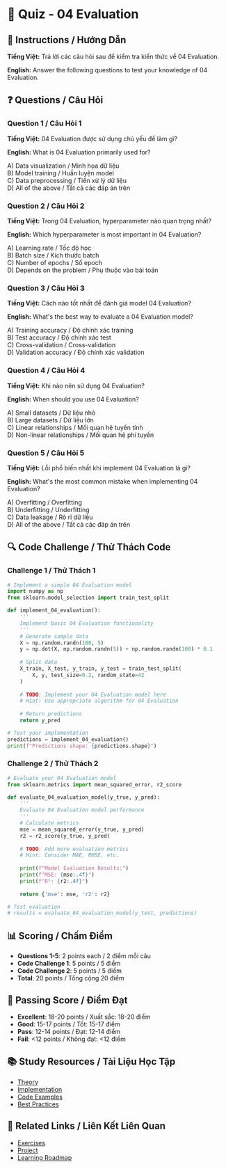 # 🧠 Quiz - 04 Evaluation

## 📝 Instructions / Hướng Dẫn

**Tiếng Việt:** Trả lời các câu hỏi sau để kiểm tra kiến thức về 04 Evaluation.

**English:** Answer the following questions to test your knowledge of 04 Evaluation.

## ❓ Questions / Câu Hỏi

### Question 1 / Câu Hỏi 1
**Tiếng Việt:** 04 Evaluation được sử dụng chủ yếu để làm gì?

**English:** What is 04 Evaluation primarily used for?

A) Data visualization / Minh họa dữ liệu  
B) Model training / Huấn luyện model  
C) Data preprocessing / Tiền xử lý dữ liệu  
D) All of the above / Tất cả các đáp án trên

### Question 2 / Câu Hỏi 2
**Tiếng Việt:** Trong 04 Evaluation, hyperparameter nào quan trọng nhất?

**English:** Which hyperparameter is most important in 04 Evaluation?

A) Learning rate / Tốc độ học  
B) Batch size / Kích thước batch  
C) Number of epochs / Số epoch  
D) Depends on the problem / Phụ thuộc vào bài toán

### Question 3 / Câu Hỏi 3
**Tiếng Việt:** Cách nào tốt nhất để đánh giá model 04 Evaluation?

**English:** What's the best way to evaluate a 04 Evaluation model?

A) Training accuracy / Độ chính xác training  
B) Test accuracy / Độ chính xác test  
C) Cross-validation / Cross-validation  
D) Validation accuracy / Độ chính xác validation

### Question 4 / Câu Hỏi 4
**Tiếng Việt:** Khi nào nên sử dụng 04 Evaluation?

**English:** When should you use 04 Evaluation?

A) Small datasets / Dữ liệu nhỏ  
B) Large datasets / Dữ liệu lớn  
C) Linear relationships / Mối quan hệ tuyến tính  
D) Non-linear relationships / Mối quan hệ phi tuyến

### Question 5 / Câu Hỏi 5
**Tiếng Việt:** Lỗi phổ biến nhất khi implement 04 Evaluation là gì?

**English:** What's the most common mistake when implementing 04 Evaluation?

A) Overfitting / Overfitting  
B) Underfitting / Underfitting  
C) Data leakage / Rò rỉ dữ liệu  
D) All of the above / Tất cả các đáp án trên

## 🔍 Code Challenge / Thử Thách Code

### Challenge 1 / Thử Thách 1
```python
# Implement a simple 04 Evaluation model
import numpy as np
from sklearn.model_selection import train_test_split

def implement_04_evaluation():
    '''
    Implement basic 04 Evaluation functionality
    '''
    # Generate sample data
    X = np.random.randn(100, 5)
    y = np.dot(X, np.random.randn(5)) + np.random.randn(100) * 0.1
    
    # Split data
    X_train, X_test, y_train, y_test = train_test_split(
        X, y, test_size=0.2, random_state=42
    )
    
    # TODO: Implement your 04 Evaluation model here
    # Hint: Use appropriate algorithm for 04 Evaluation
    
    # Return predictions
    return y_pred

# Test your implementation
predictions = implement_04_evaluation()
print(f"Predictions shape: {predictions.shape}")
```

### Challenge 2 / Thử Thách 2
```python
# Evaluate your 04 Evaluation model
from sklearn.metrics import mean_squared_error, r2_score

def evaluate_04_evaluation_model(y_true, y_pred):
    '''
    Evaluate 04 Evaluation model performance
    '''
    # Calculate metrics
    mse = mean_squared_error(y_true, y_pred)
    r2 = r2_score(y_true, y_pred)
    
    # TODO: Add more evaluation metrics
    # Hint: Consider MAE, RMSE, etc.
    
    print(f"Model Evaluation Results:")
    print(f"MSE: {mse:.4f}")
    print(f"R²: {r2:.4f}")
    
    return {'mse': mse, 'r2': r2}

# Test evaluation
# results = evaluate_04_evaluation_model(y_test, predictions)
```

## 📊 Scoring / Chấm Điểm

- **Questions 1-5**: 2 points each / 2 điểm mỗi câu
- **Code Challenge 1**: 5 points / 5 điểm
- **Code Challenge 2**: 5 points / 5 điểm
- **Total**: 20 points / Tổng cộng 20 điểm

## 🎯 Passing Score / Điểm Đạt

- **Excellent**: 18-20 points / Xuất sắc: 18-20 điểm
- **Good**: 15-17 points / Tốt: 15-17 điểm  
- **Pass**: 12-14 points / Đạt: 12-14 điểm
- **Fail**: <12 points / Không đạt: <12 điểm

## 📚 Study Resources / Tài Liệu Học Tập

- [Theory](./THEORY_04_evaluation.md)
- [Implementation](./IMPLEMENTATION_04_evaluation.md)
- [Code Examples](./CODE_EXAMPLES_04_evaluation.md)
- [Best Practices](./BEST_PRACTICES_04_evaluation.md)

## 🔗 Related Links / Liên Kết Liên Quan

- [Exercises](./EXERCISES_04_evaluation.md)
- [Project](./PROJECT_04_evaluation.md)
- [Learning Roadmap](./LEARNING_ROADMAP_04_evaluation.md)
